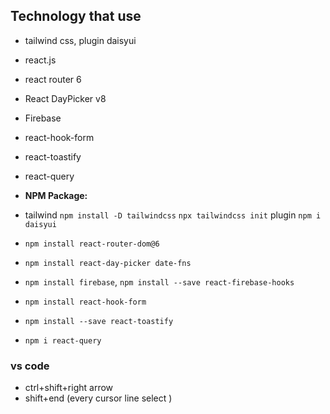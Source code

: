 ## Technology that use

- tailwind css, plugin daisyui
- react.js
- react router 6
- React DayPicker v8
- Firebase
- react-hook-form
- react-toastify
- react-query

- **NPM Package:**
- tailwind `npm install -D tailwindcss` `npx tailwindcss init` plugin `npm i daisyui`
- `npm install react-router-dom@6`
- `npm install react-day-picker date-fns`
- `npm install firebase`, `npm install --save react-firebase-hooks`
- `npm install react-hook-form`
- `npm install --save react-toastify`
- `npm i react-query`

### vs code

- ctrl+shift+right arrow
- shift+end (every cursor line select )
